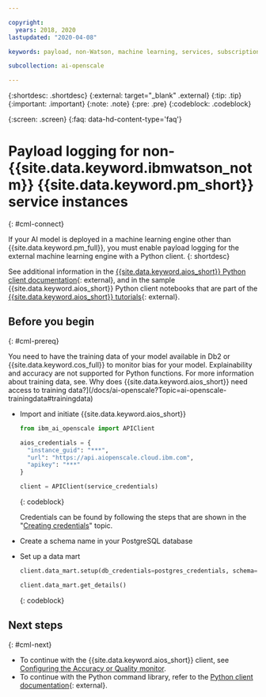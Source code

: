 ```yaml
---

copyright:
  years: 2018, 2020
lastupdated: "2020-04-08"

keywords: payload, non-Watson, machine learning, services, subscription

subcollection: ai-openscale

---
```


{:shortdesc: .shortdesc}
{:external: target="_blank" .external}
{:tip: .tip}
{:important: .important}
{:note: .note}
{:pre: .pre}
{:codeblock: .codeblock}

{:screen: .screen}
{:faq: data-hd-content-type='faq'}

# Payload logging for non-{{site.data.keyword.ibmwatson_notm}} {{site.data.keyword.pm_short}} service instances
{: #cml-connect}

If your AI model is deployed in a machine learning engine other than {{site.data.keyword.pm_full}}, you must enable payload logging for the external machine learning engine with a Python client.
{: shortdesc}

See additional information in the [{{site.data.keyword.aios_short}} Python client documentation](http://ai-openscale-python-client.mybluemix.net/){: external}, and in the sample {{site.data.keyword.aios_short}} Python client notebooks that are part of the [{{site.data.keyword.aios_short}} tutorials](https://github.com/pmservice/ai-openscale-tutorials/blob/master/README.md){: external}.

## Before you begin
{: #cml-prereq}

You need to have the training data of your model available in Db2 or {{site.data.keyword.cos_full}} to monitor bias for your model. Explainability and accuracy are not supported for Python functions. For more information about training data, see. Why does {{site.data.keyword.aios_short}} need access to training data?](/docs/ai-openscale?Topic=ai-openscale-trainingdata#trainingdata)

- Import and initiate {{site.data.keyword.aios_short}}

    ```python
    from ibm_ai_openscale import APIClient

    aios_credentials = {
      "instance_guid": "***",
      "url": "https://api.aiopenscale.cloud.ibm.com",
      "apikey": "***"
    }

    client = APIClient(service_credentials)
    ```
    {: codeblock}

  Credentials can be found by following the steps that are shown in the "[Creating credentials](/docs/ai-openscale?topic=ai-openscale-cred-create)" topic.

- Create a schema name in your PostgreSQL database

- Set up a data mart

    ```python
    client.data_mart.setup(db_credentials=postgres_credentials, schema=schemaName)

    client.data_mart.get_details()
    ```
    {: codeblock}

## Next steps
{: #cml-next}

- To continue with the {{site.data.keyword.aios_short}} client, see [Configuring the Accuracy or Quality monitor](/docs/ai-openscale?topic=ai-openscale-acc-monitor).
- To continue with the Python command library, refer to the [Python client documentation](http://ai-openscale-python-client.mybluemix.net/){: external}.
